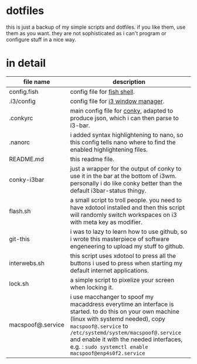 # dotfiles #

this is just a backup of my simple scripts and dotfiles. if you like them, use them as you want. they are not 
sophisticated as i can't program or configure stuff in a nice way.

# in detail
file name         | description
------------------|--------------
config.fish       | config file for [fish shell](https://fishshell.com/).
.i3/config        | config file for [i3 window manager](https://i3wm.org/).
.conkyrc          | main config file for [conky](https://github.com/brndnmtthws/conky), adapted to produce json, which i can then parse to i3-bar.
.nanorc           | i added syntax highlightening to nano, so this config tells nano where to find the enabled highlightening files.
README.md         | this readme file.
conky-i3bar       | just a wrapper for the output of conky to use it in the bar at the bottom of i3wm. personally i do like conky better than the default i3bar-status thingy.
flash.sh          | a small script to troll people. you need to have xdotool installed and then this script will randomly switch workspaces on i3 with meta key as modifier.
git-this          | i was to lazy to learn how to use github, so i wrote this masterpiece of software engeneering to upload my stuff to github.
interwebs.sh      | this script uses xdotool to press all the buttons i used to press when starting my default internet applications.
lock.sh           | a simple script to pixelize your screen when locking it.
macspoof@.service | i use macchanger to spoof my macaddress everytime an interface is started. to do this on your own machine (linux with systemd needed), copy `macspoof@.service` to `/etc/systemd/system/macspoof@.service` and enable it with the needed interfaces, e.g. : `sudo systemctl enable macspoof@enp4s0f2.service`